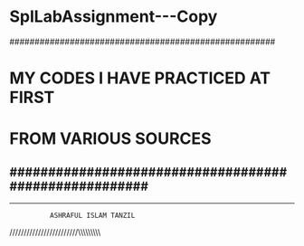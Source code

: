 # SplLabAssignment---Copy

#####################################################
#       MY CODES I HAVE PRACTICED AT FIRST           #
#                                                    #
#            FROM VARIOUS SOURCES                    #
######################################################
------------------------------------------------------
_______________________________________________________

              ASHRAFUL ISLAM TANZIL
//////\/\/\/\//\/\//\/\/\/\/\/\/\//\/\/\\\\\\\\\\\\\\\\\
